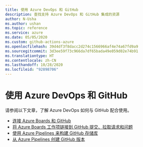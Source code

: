 ```yaml
---
title: 使用 Azure DevOps 和 GitHub
description: 查找支持 Azure DevOps 和 GitHub 集成的资源
author: N-Usha
ms.author: ushan
ms.topic: reference
ms.service: azure
ms.date: 05/05/2020
ms.custom: github-actions-azure
ms.openlocfilehash: 39d4df3f8dacc2d274c1566966af4e74a67fd9a9
ms.sourcegitcommit: 3d3ee59f73c966da7df65bada49e059d02e74b91
ms.translationtype: HT
ms.contentlocale: zh-CN
ms.lasthandoff: 10/28/2020
ms.locfileid: "92898706"
---
```

# <a name="work-with-azure-devops-and-github"></a>使用 Azure DevOps 和 GitHub 

请参阅以下文章，了解 Azure DevOps 如何与 GitHub 配合使用。  

- [连接 Azure Boards 和 GitHub](/azure/devops/boards/github)   
- [将 Azure Boards 工作项链接到 GitHub 提交、拉取请求和问题](/azure/devops/boards/github/link-to-from-github)  
- [使用 Azure Pipelines 来构建 GitHub 存储库](/azure/devops/pipelines/repos/github)   
- [从 Azure Pipelines 创建 GitHub 版本](/azure/devops/pipelines/tasks/utility/github-release)  
 
